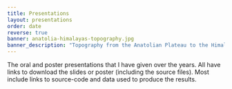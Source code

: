 ```yaml
---
title: Presentations
layout: presentations
order: date
reverse: true
banner: anatolia-himalayas-topography.jpg
banner_description: "Topography from the Anatolian Plateau to the Himalayas."
---
```


The oral and poster presentations that I have given over the years.
All have links to download the slides or poster (including the source files).
Most include links to source-code and data used to produce the results.
